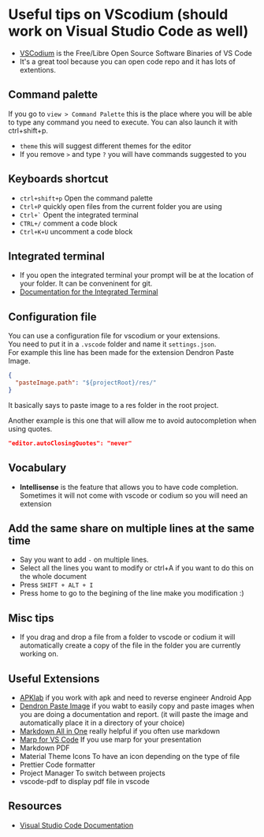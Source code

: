 # Useful tips on VScodium (should work on Visual Studio Code as well)

- [VSCodium](https://vscodium.com/) is the Free/Libre Open Source Software Binaries of VS Code
- It's a great tool because you can open code repo and it has lots of extentions.

## Command palette

If you go to `view > Command Palette` this is the place where you will be able to type any command you need to execute. You can also launch it with ctrl+shift+p.

- `theme` this will suggest different themes for the editor
- If you remove `>` and type `?` you will have commands suggested to you

## Keyboards shortcut

- `ctrl+shift+p` Open the command palette
- `Ctrl+P` quickly open files from the current folder you are using
- ``` Ctrl+` ``` Opent the integrated terminal
- `CTRL+/` comment a code block
- `Ctrl+K+U` uncomment a code block

## Integrated terminal

- If you open the integrated terminal your prompt will be at the location of your folder. It can be conveninent for git.
- [Documentation for the Integrated Terminal](https://code.visualstudio.com/docs/terminal/basics)

## Configuration file

You can use a configuration file for vscodium or your extensions.  
You need to put it in a `.vscode` folder and name it `settings.json`.  
For example this line has been made for the extension Dendron Paste Image.  

```json
{
  "pasteImage.path": "${projectRoot}/res/"
}
```

It basically says to paste image to a res folder in the root project.

Another example is this one that will allow me to avoid autocompletion when using quotes.

```json
"editor.autoClosingQuotes": "never"
```


## Vocabulary

- **Intellisense** is the feature that allows you to have code completion. Sometimes it will not come with vscode or codium so you will need an extension

## Add the same share on multiple lines at the same time

- Say you want to add `-` on multiple lines. 
- Select all the lines you want to modify or ctrl+A if you want to do this on the whole document
- Press `SHIFT + ALT + I` 
- Press home to go to the begining of the line make you modification :)

## Misc tips

- If you drag and drop a file from a folder to vscode or codium it will automatically create a copy of the file in the folder you are currently working on.

## Useful Extensions

- [APKlab](https://marketplace.visualstudio.com/items?itemName=Surendrajat.apklab) if you work with apk and need to reverse engineer Android App
- [Dendron Paste Image](https://github.com/mushanshitiancai/vscode-paste-image/blob/master/README.md) if you wabt to easily copy and paste images when you are doing a documentation and report. (it will paste the image and automatically place it in a directory of your choice)
- [Markdown All in One](https://marketplace.visualstudio.com/items?itemName=yzhang.markdown-all-in-one) really helpful if you often use markdown
- [Marp for VS Code](https://marketplace.visualstudio.com/items?itemName=marp-team.marp-vscode) If you use marp for your presentation
- Markdown PDF
- Material Theme Icons To have an icon depending on the type of file
- Prettier Code formatter
- Project Manager To switch between projects
- vscode-pdf to display pdf file in vscode

## Resources

- [Visual Studio Code Documentation](https://code.visualstudio.com/docs/)